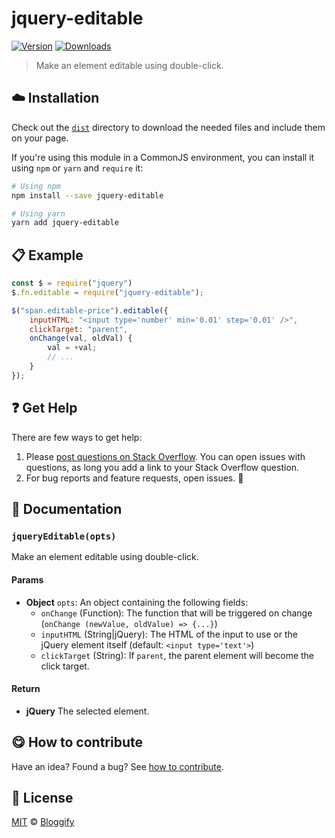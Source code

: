 <!-- Please do not edit this file. Edit the `blah` field in the `package.json` instead. If in doubt, open an issue. -->


















# jquery-editable

 [![Version](https://img.shields.io/npm/v/jquery-editable.svg)](https://www.npmjs.com/package/jquery-editable) [![Downloads](https://img.shields.io/npm/dt/jquery-editable.svg)](https://www.npmjs.com/package/jquery-editable)







> Make an element editable using double-click.

















## :cloud: Installation


Check out the [`dist`](/dist) directory to download the needed files and include them on your page.

If you're using this module in a CommonJS environment, you can install it using `npm` or `yarn` and `require` it:

```sh
# Using npm
npm install --save jquery-editable

# Using yarn
yarn add jquery-editable
```













## :clipboard: Example



```js
const $ = require("jquery")
$.fn.editable = require("jquery-editable");

$("span.editable-price").editable({
    inputHTML: "<input type='number' min='0.01' step='0.01' />",
    clickTarget: "parent",
    onChange(val, oldVal) {
        val = +val;
        // ...
    }
});
```












## :question: Get Help

There are few ways to get help:



 1. Please [post questions on Stack Overflow](https://stackoverflow.com/questions/ask). You can open issues with questions, as long you add a link to your Stack Overflow question.
 2. For bug reports and feature requests, open issues. :bug:







## :memo: Documentation


### `jqueryEditable(opts)`
Make an element editable using double-click.

#### Params

- **Object** `opts`: An object containing the following fields:
   - `onChange` (Function): The function that will be triggered on change (`onChange (newValue, oldValue) => {...}`)
   - `inputHTML` (String|jQuery): The HTML of the input to use or the jQuery element itself (default: `<input type='text'>`)
   - `clickTarget` (String): If `parent`, the parent element will become the click target.

#### Return
- **jQuery** The selected element.














## :yum: How to contribute
Have an idea? Found a bug? See [how to contribute][contributing].
























## :scroll: License

[MIT][license] © [Bloggify][website]






[license]: /LICENSE
[website]: https://bloggify.org
[contributing]: /CONTRIBUTING.md
[docs]: /DOCUMENTATION.md
